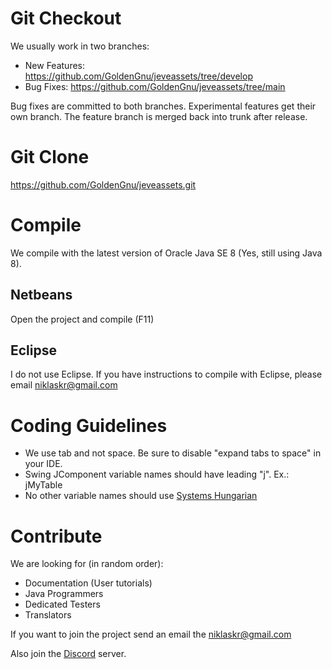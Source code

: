 # Git Checkout #

We usually work in two branches:
  * New Features:  
https://github.com/GoldenGnu/jeveassets/tree/develop
  * Bug Fixes:
https://github.com/GoldenGnu/jeveassets/tree/main

Bug fixes are committed to both branches.
Experimental features get their own branch.
The feature branch is merged back into trunk after release.

# Git Clone #

https://github.com/GoldenGnu/jeveassets.git

# Compile #

We compile with the latest version of Oracle Java SE 8 (Yes, still using Java 8).

## Netbeans ##

Open the project and compile (F11)

## Eclipse ##

I do not use Eclipse. If you have instructions to compile with Eclipse, please email niklaskr@gmail.com

# Coding Guidelines #

  * We use tab and not space. Be sure to disable "expand tabs to space" in your IDE.
  * Swing JComponent variable names should have leading "j". Ex.: jMyTable
  * No other variable names should use [Systems Hungarian](https://en.wikipedia.org/wiki/Hungarian_notation)

# Contribute #

We are looking for (in random order):
  * Documentation (User tutorials)
  * Java Programmers
  * Dedicated Testers
  * Translators

If you want to join the project send an email the niklaskr@gmail.com

Also join the [Discord](https://discord.gg/8kYZvbM) server.
